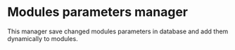 
Modules parameters manager
==========================

This manager save changed modules parameters in database
and add them dynamically to modules.
